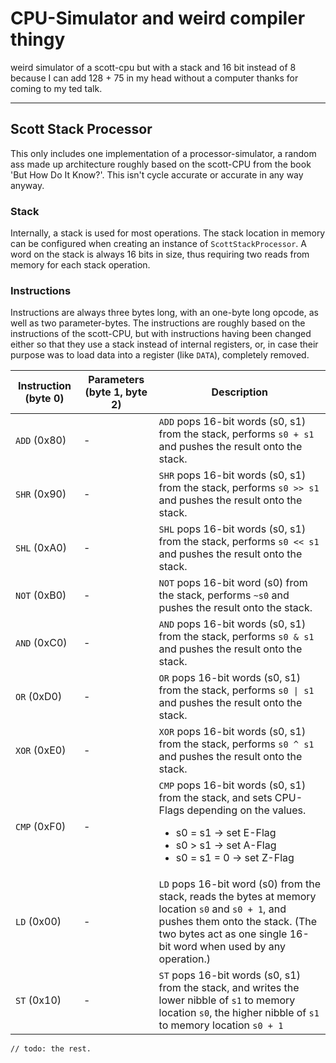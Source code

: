 # CPU-Simulator and weird compiler thingy
weird simulator of a scott-cpu but with a stack and 16 bit instead of 8 because I can add 128 + 75 in my head without a computer thanks for coming to my ted talk.

---

## Scott Stack Processor
This only includes one implementation of a processor-simulator, a random ass made up architecture
roughly based on the scott-CPU from the book 'But How Do It Know?'. This isn't cycle accurate or accurate
in any way anyway.

### Stack
Internally, a stack is used for most operations. The stack location in memory can be configured when
creating an instance of `ScottStackProcessor`. A word on the stack is always 16 bits in size, thus
requiring two reads from memory for each stack operation.

### Instructions
Instructions are always three bytes long, with an one-byte long opcode, as well as two parameter-bytes.
The instructions are roughly based on the instructions of the scott-CPU, but with
instructions having been changed either so that they use a stack instead of internal registers, or, in case their purpose
was to load data into a register (like `DATA`), completely removed.

| Instruction (byte 0) | Parameters (byte 1, byte 2) | Description                                                                                                 |
|----------------------|------------|-------------------------------------------------------------------------------------------------------------|
| `ADD` (0x80)         | -          | `ADD` pops 16-bit words (s0, s1) from the stack, performs `s0 + s1` and pushes the result onto the stack.   |
| `SHR` (0x90)         | -          | `SHR` pops 16-bit words (s0, s1) from the stack, performs `s0 >> s1` and pushes the result onto the stack.  |
| `SHL` (0xA0)         | -          | `SHL` pops 16-bit words (s0, s1) from the stack, performs `s0 << s1` and pushes the result onto the stack.  |
| `NOT` (0xB0)         | -          | `NOT` pops 16-bit word (s0) from the stack, performs `~s0` and pushes the result onto the stack.            |
| `AND` (0xC0)         | -          | `AND` pops 16-bit words (s0, s1) from the stack, performs `s0 & s1` and pushes the result onto the stack.   |
| `OR`  (0xD0)         | -          | `OR` pops 16-bit words (s0, s1) from the stack, performs `s0 \| s1` and pushes the result onto the stack.   |
| `XOR` (0xE0)         | -          | `XOR` pops 16-bit words (s0, s1) from the stack, performs `s0 ^ s1` and pushes the result onto the stack.   |
| `CMP` (0xF0)         | -          | `CMP` pops 16-bit words (s0, s1) from the stack, and sets CPU-Flags depending on the values. <ul><li>s0 = s1 &#8594; set E-Flag</li><li>s0 > s1 &#8594; set A-Flag</li><li>s0 = s1 = 0 &#8594; set Z-Flag</li></ul>               |
| `LD`  (0x00)         | -          | `LD` pops 16-bit word (s0) from the stack, reads the bytes at memory location `s0` and `s0 + 1`, and pushes them onto the stack. (The two bytes act as one single 16-bit word when used by any operation.)  |
| `ST`  (0x10)         | -          | `ST` pops 16-bit words (s0, s1) from the stack, and writes the lower nibble of `s1` to memory location `s0`, the higher nibble of `s1` to memory location `s0 + 1`                                          |
`// todo: the rest.`